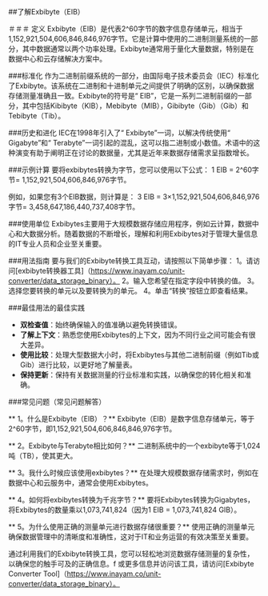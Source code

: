 ##了解Exbibyte（EIB）

＃＃＃ 定义
Exbibyte（EIB）是代表2^60字节的数字信息存储单元，相当于1,152,921,504,606,846,846,976字节。它是计算中使用的二进制测量系统的一部分，其中数据通常以两个功率处理。Exbibyte通常用于量化大量数据，特别是在数据中心和云存储解决方案中。

###标准化
作为二进制前缀系统的一部分，由国际电子技术委员会（IEC）标准化了Exbibyte。该系统在二进制和十进制单元之间提供了明确的区别，以确保数据存储测量准确且一致。Exbibyte的符号是“ EIB”，它是一系列二进制前缀的一部分，其中包括Kibibyte（KIB），Mebibyte（MIB），Gibibyte（Gib）（Gib）和Tebibyte（Tib）。

###历史和进化
IEC在1998年引入了“ Exbibyte”一词，以解决传统使用“ Gigabyte”和“ Terabyte”一词引起的混乱，这可以指二进制或小数值。术语中的这种演变有助于阐明正在讨论的数据量，尤其是近年来数据存储需求呈指数增长。

###示例计算
要将exbibytes转换为字节，您可以使用以下公式：
1 EIB = 2^60字节= 1,152,921,504,606,846,976字节。

例如，如果您有3个EIB数据，则计算是：
3 EIB = 3×1,152,921,504,606,846,976字节= 3,458,647,186,440,737,408字节。

###使用单位
Exbibytes主要用于大规模数据存储应用程序，例如云计算，数据中心和大数据分析。随着数据的不断增长，理解和利用Exbibytes对于管理大量信息的IT专业人员和企业至关重要。

###用法指南
要与我们的Exbibyte转换工具互动，请按照以下简单步骤：
1。请访问[exbibyte转换器工具]（https://www.inayam.co/unit-converter/data_storage_binary）。
2。输入您希望在指定字段中转换的值。
3。选择您要转换的单元以及要转换为的单元。
4。单击“转换”按钮立即查看结果。

###最佳用法的最佳实践
-  **双检查值**：始终确保输入的值准确以避免转换错误。
-  **了解上下文**：熟悉您使用Exbibytes的上下文，因为不同行业之间可能会有很大差异。
-  **使用比较**：处理大型数据大小时，将Exbibytes与其他二进制前缀（例如Tib或Gib）进行比较，以更好地了解量表。
-  **保持更新**：保持有关数据测量的行业标准和实践，以确保您的转化相关和准确。

###常见问题（常见问题解答）

** 1。什么是Exbibyte（EIB）？**
Exbibyte（EIB）是数字信息存储单元，等于2^60字节，即1,152,921,504,606,846,846,976字节。

** 2。Exbibyte与Terabyte相比如何？**
二进制系统中的一个exbibyte等于1,024吨（TB），使其更大。

** 3。我什么时候应该使用exbibytes？**
在处理大规模数据存储需求时，例如在数据中心和云服务中，通常会使用Exbibytes。

** 4。如何将exbibytes转换为千兆字节？**
要将Exbibytes转换为Gigabytes，将Exbibytes的数量乘以1,073,741,824（因为1 EIB = 1,073,741,824 GIB）。

** 5。为什么使用正确的测量单元进行数据存储很重要？**
使用正确的测量单元确保数据管理中的清晰度和准确性，这对于IT和业务运营的有效决策至关重要。

通过利用我们的Exbibyte转换工具，您可以轻松地浏览数据存储测量的复杂性，以确保您的触手可及的正确信息。f 或更多信息并访问该工具，请访问[Exbibyte Converter Tool]（https://www.inayam.co/unit-converter/data_storage_binary）。